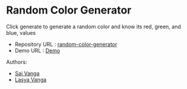 # Random Color Generator

Click generate to generate a random color and know its red, green, and blue, values

- Repository URL : [random-color-generator](https://github.com/SaMaSaLa/random-color-generator)
- Demo URL : [Demo](https://samasala.github.io/random-color-generator/)

Authors:

- [Sai Vanga](https://sai.rocks)
- [Lasya Vanga](https://lasya.net)
